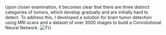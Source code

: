 Upon closer examination, it becomes clear that there are three distinct categories of tumors, which develop gradually and are initially hard to detect. To address this, I developed a solution for brain tumor detection using MRI scans and a dataset of over 3000 images to build a Convolutional Neural Network.
![TU](https://github.com/user-attachments/assets/d851d70f-4eb8-4a06-8ae9-ee0a272f901a)
